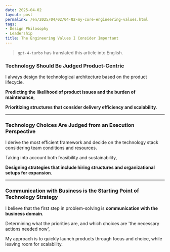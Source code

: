 ```yaml
---
date: 2025-04-02
layout: post
permalink: /en/2025/04/02/04-02-my-core-engineering-values.html
tags:
- Design Philosophy
- Leadership
title: The Engineering Values I Consider Important
---
```

> `gpt-4-turbo` has translated this article into English.

### **Technology Should Be Judged Product-Centric**

I always design the technological architecture based on the product lifecycle.

**Predicting the likelihood of product issues and the burden of maintenance**,

**Prioritizing structures that consider delivery efficiency and scalability**.

---

### **Technology Choices Are Judged from an Execution Perspective**

I derive the most efficient framework and decide on the technology stack considering team conditions and resources.

Taking into account both feasibility and sustainability,

**Designing strategies that include hiring structures and organizational setups for expansion**.

---

### **Communication with Business is the Starting Point of Technology Strategy**

I believe that the first step in problem-solving is **communication with the business domain**.

Determining what the priorities are, and which choices are 'the necessary actions needed now',

My approach is to quickly launch products through focus and choice, while leaving room for scalability.